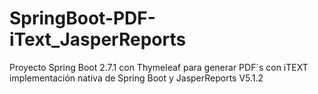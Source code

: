 # SpringBoot-PDF-iText_JasperReports
Proyecto Spring Boot 2.7.1 con Thymeleaf para generar PDF´s con iTEXT implementación nativa de Spring Boot y JasperReports V5.1.2
